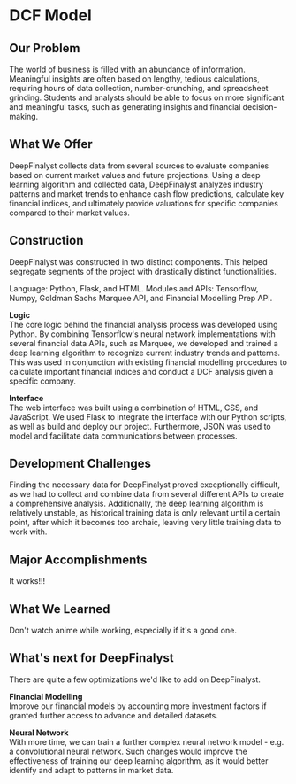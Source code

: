 # DCF Model
## Our Problem
The world of business is filled with an abundance of information. Meaningful insights are often based on lengthy, tedious calculations, requiring hours of data collection, number-crunching, and spreadsheet grinding. Students and analysts should be able to focus on more significant and meaningful tasks, such as generating insights and financial decision-making.

## What We Offer
DeepFinalyst collects data from several sources to evaluate companies based on current market values and future projections. Using a deep learning algorithm and collected data, DeepFinalyst analyzes industry patterns and market trends to enhance cash flow predictions, calculate key financial indices, and ultimately provide valuations for specific companies compared to their market values.

## Construction
DeepFinalyst was constructed in two distinct components. This helped segregate segments of the project with drastically distinct functionalities. 

Language: Python, Flask, and HTML.
Modules and APIs: Tensorflow, Numpy, Goldman Sachs Marquee API, and Financial Modelling Prep API.

**Logic**  
The core logic behind the financial analysis process was developed using Python. By combining Tensorflow's neural network implementations with several financial data APIs, such as Marquee, we developed and trained a deep learning algorithm to recognize current industry trends and patterns. This was used in conjunction with existing financial modelling procedures to calculate important financial indices and conduct a DCF analysis given a specific company. 

**Interface**  
The web interface was built using a combination of HTML, CSS, and JavaScript. We used Flask to integrate the interface with our Python scripts, as well as build and deploy our project. Furthermore, JSON was used to model and facilitate data communications between processes. 

## Development Challenges
Finding the necessary data for DeepFinalyst proved exceptionally difficult, as we had to collect and combine data from several different APIs to create a comprehensive analysis. Additionally, the deep learning algorithm is relatively unstable, as historical training data is only relevant until a certain point, after which it becomes too archaic, leaving very little training data to work with.

## Major Accomplishments
It works!!!

## What We Learned
Don't watch anime while working, especially if it's a good one.

## What's next for DeepFinalyst
There are quite a few optimizations we'd like to add on DeepFinalyst. 

**Financial Modelling**  
Improve our financial models by accounting more investment factors if granted further access to advance and detailed datasets.

**Neural Network**  
With more time, we can train a further complex neural network model - e.g. a convolutional neural network. Such changes would improve the effectiveness of training our deep learning algorithm, as it would better identify and adapt to patterns in market data.
